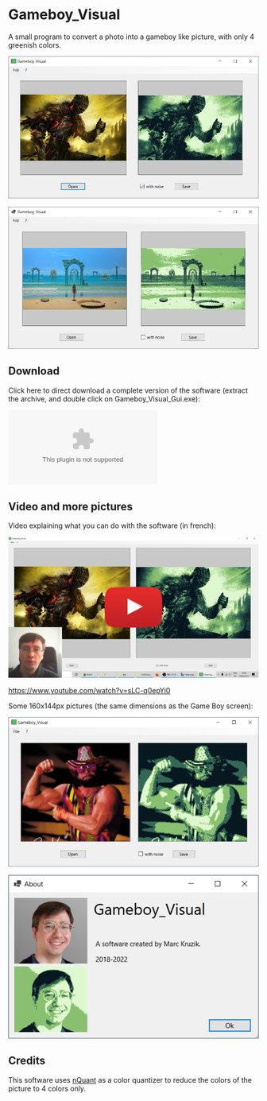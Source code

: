 
# Gameboy_Visual

A small program to convert a photo into a gameboy like picture, with only 4 greenish colors.

![](pic/Gameboy_Visual-Dark_Souls.png)

![](pic/Gameboy_Visual-Beach.png)

## Download

Click here to direct download a complete version of the software (extract the archive, and double click on Gameboy_Visual_Gui.exe):

![Gameboy_Visual-v1.0-portable.zip](https://github.com/marckruzik/Gameboy_Visual/releases/download/v1.0-portable/Gameboy_Visual-v1.0-portable.zip)

## Video and more pictures

Video explaining what you can do with the software (in french):

[![](pic/Gameboy_Visual-youtube_miniature-button.jpg)](https://www.youtube.com/watch?v=sLC-q0epYi0)

https://www.youtube.com/watch?v=sLC-q0epYi0

Some 160x144px pictures (the same dimensions as the Game Boy screen):

![](pic/Gameboy_Visual-Macho_Man-160x144.png)

![](pic/Gameboy_Visual-about.png)

## Credits

This software uses [nQuant](https://github.com/Crazycatz00/nQuant) as a color quantizer to reduce the colors of the picture to 4 colors only.
